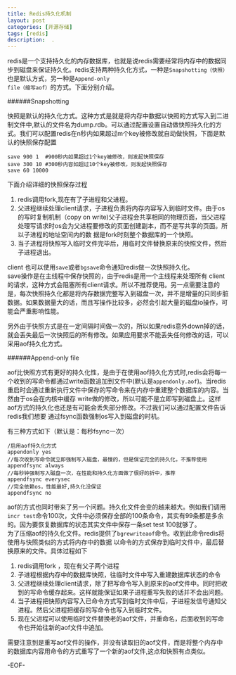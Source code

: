 ```yaml
---
title: Redis持久化机制
layout: post
categories: [开源存储]
tags: [redis]
description:  .
---
```


redis是一个支持持久化的内存数据库，也就是说redis需要经常将内存中的数据同步到磁盘来保证持久化。redis支持两种持久化方式，一种是<code>Snapshotting（快照）</code>也是默认方式，另一种是<code>Append-only file（缩写aof）</code>的方式。下面分别介绍。

######Snapshotting
       

快照是默认的持久化方式。这种方式是就是将内存中数据以快照的方式写入到二进制文件中,默认的文件名为dump.rdb。可以通过配置设置自动做快照持久化的方式。我们可以配置redis在n秒内如果超过m个key被修改就自动做快照，下面是默认的快照保存配置 

	save 900 1  #900秒内如果超过1个key被修改，则发起快照保存
	save 300 10 #300秒内容如超过10个key被修改，则发起快照保存
	save 60 10000

下面介绍详细的快照保存过程

1. redis调用fork,现在有了子进程和父进程。  
2. 父进程继续处理client请求，子进程负责将内存内容写入到临时文件。由于os的写时复制机制（copy on write)父子进程会共享相同的物理页面，当父进程处理写请求时os会为父进程要修改的页面创建副本，而不是写共享的页面。所以子进程的地址空间内的数 据是fork时刻整个数据库的一个快照。
3. 当子进程将快照写入临时文件完毕后，用临时文件替换原来的快照文件，然后子进程退出。  

client 也可以使用`save`或者`bgsave`命令通知redis做一次快照持久化。  
save操作是在主线程中保存快照的，由于redis是用一个主线程来处理所有 client的请求，这种方式会阻塞所有client请求。所以不推荐使用。另一点需要注意的是，每次快照持久化都是将内存数据完整写入到磁盘一次，并不是增量的只同步脏数据。如果数据量大的话，而且写操作比较多，必然会引起大量的磁盘io操作，可能会严重影响性能。  

另外由于快照方式是在一定间隔时间做一次的，所以如果redis意外down掉的话，就会丢失最后一次快照后的所有修改。如果应用要求不能丢失任何修改的话，可以采用aof持久化方式。

######Append-only file

aof比快照方式有更好的持久化性，是由于在使用aof持久化方式时,redis会将每一个收到的写命令都通过write函数追加到文件中(默认是`appendonly.aof`)。当redis重启时会通过重新执行文件中保存的写命令来在内存中重建整个数据库的内容。当然由于os会在内核中缓存 write做的修改，所以可能不是立即写到磁盘上。这样aof方式的持久化也还是有可能会丢失部分修改。不过我们可以通过配置文件告诉redis我们想要 通过fsync函数强制os写入到磁盘的时机。  

有三种方式如下（默认是：每秒fsync一次）  
	
	/启用aof持久化方式
	appendonly yes         
	//每次收到写命令就立即强制写入磁盘，最慢的，但是保证完全的持久化，不推荐使用
	appendfsync always   
	//每秒钟强制写入磁盘一次，在性能和持久化方面做了很好的折中，推荐
	appendfsync everysec  
	//完全依赖os，性能最好,持久化没保证 
	appendfsync no    	

aof的方式也同时带来了另一个问题。持久化文件会变的越来越大。例如我们调用`incr test`命令100次，文件中必须保存全部的100条命令，其实有99条都是多余的。因为要恢复数据库的状态其实文件中保存一条set test 100就够了。  
为了压缩aof的持久化文件。redis提供了`bgrewriteaof`命令。收到此命令redis将使用与快照类似的方式将内存中的数据 以命令的方式保存到临时文件中，最后替换原来的文件。具体过程如下

1. redis调用fork ，现在有父子两个进程
2. 子进程根据内存中的数据库快照，往临时文件中写入重建数据库状态的命令  
3. 父进程继续处理client请求，除了把写命令写入到原来的aof文件中。同时把收到的写命令缓存起来。这样就能保证如果子进程重写失败的话并不会出问题。
4. 当子进程把快照内容写入已命令方式写到临时文件中后，子进程发信号通知父进程。然后父进程把缓存的写命令也写入到临时文件。
5. 现在父进程可以使用临时文件替换老的aof文件，并重命名，后面收到的写命令也开始往新的aof文件中追加。  

需要注意到是重写aof文件的操作，并没有读取旧的aof文件，而是将整个内存中的数据库内容用命令的方式重写了一个新的aof文件,这点和快照有点类似。

-EOF- 